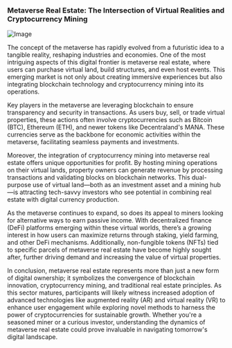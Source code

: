 ### Metaverse Real Estate: The Intersection of Virtual Realities and Cryptocurrency Mining

![Image](https://github.com/user-attachments/assets/31692037-0104-4703-abd1-696b6a7dd41b)

The concept of the metaverse has rapidly evolved from a futuristic idea to a tangible reality, reshaping industries and economies. One of the most intriguing aspects of this digital frontier is metaverse real estate, where users can purchase virtual land, build structures, and even host events. This emerging market is not only about creating immersive experiences but also integrating blockchain technology and cryptocurrency mining into its operations.

Key players in the metaverse are leveraging blockchain to ensure transparency and security in transactions. As users buy, sell, or trade virtual properties, these actions often involve cryptocurrencies such as Bitcoin (BTC), Ethereum (ETH), and newer tokens like Decentraland's MANA. These currencies serve as the backbone for economic activities within the metaverse, facilitating seamless payments and investments.

Moreover, the integration of cryptocurrency mining into metaverse real estate offers unique opportunities for profit. By hosting mining operations on their virtual lands, property owners can generate revenue by processing transactions and validating blocks on blockchain networks. This dual-purpose use of virtual land—both as an investment asset and a mining hub—is attracting tech-savvy investors who see potential in combining real estate with digital currency production.

As the metaverse continues to expand, so does its appeal to miners looking for alternative ways to earn passive income. With decentralized finance (DeFi) platforms emerging within these virtual worlds, there’s a growing interest in how users can maximize returns through staking, yield farming, and other DeFi mechanisms. Additionally, non-fungible tokens (NFTs) tied to specific parcels of metaverse real estate have become highly sought after, further driving demand and increasing the value of virtual properties.

In conclusion, metaverse real estate represents more than just a new form of digital ownership; it symbolizes the convergence of blockchain innovation, cryptocurrency mining, and traditional real estate principles. As this sector matures, participants will likely witness increased adoption of advanced technologies like augmented reality (AR) and virtual reality (VR) to enhance user engagement while exploring novel methods to harness the power of cryptocurrencies for sustainable growth. Whether you're a seasoned miner or a curious investor, understanding the dynamics of metaverse real estate could prove invaluable in navigating tomorrow's digital landscape.